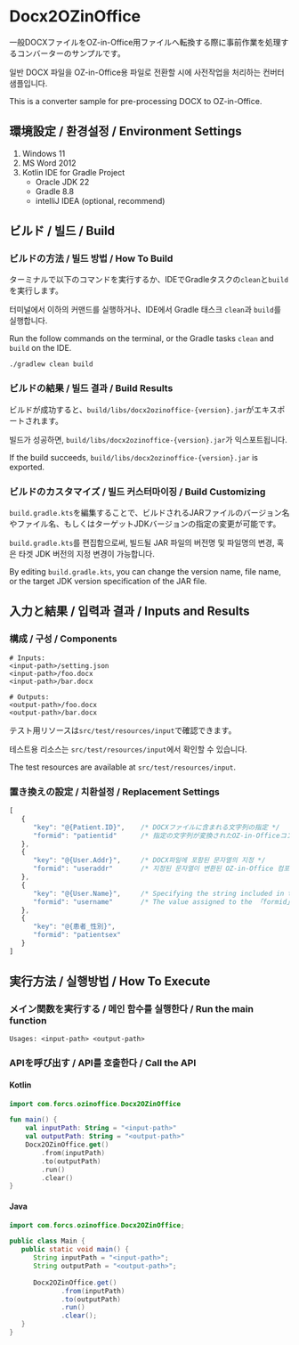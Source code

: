 # Docx2OZinOffice
一般DOCXファイルをOZ-in-Office用ファイルへ転換する際に事前作業を処理するコンバーターのサンプルです。

일반 DOCX 파일을 OZ-in-Office용 파일로 전환할 시에 사전작업을 처리하는 컨버터 샘플입니다.

This is a converter sample for pre-processing DOCX to OZ-in-Office.


## 環境設定 / 환경설정 / Environment Settings

1. Windows 11
2. MS Word 2012
3. Kotlin IDE for Gradle Project
    - Oracle JDK 22
    - Gradle 8.8
    - intelliJ IDEA (optional, recommend)


## ビルド / 빌드 / Build

### ビルドの方法 / 빌드 방법 / How To Build

ターミナルで以下のコマンドを実行するか、IDEでGradleタスクの`clean`と`build`を実行します。

터미널에서 이하의 커맨드를 실행하거나、IDE에서 Gradle 태스크 `clean`과 `build`를 실행합니다.

Run the follow commands on the terminal, or the Gradle tasks `clean` and `build` on the IDE.

```shell
./gradlew clean build
```

### ビルドの結果 / 빌드 결과 / Build Results

ビルドが成功すると、`build/libs/docx2ozinoffice-{version}.jar`がエキスポートされます。

빌드가 성공하면, `build/libs/docx2ozinoffice-{version}.jar`가 익스포트됩니다.

If the build succeeds, `build/libs/docx2ozinoffice-{version}.jar` is exported.


### ビルドのカスタマイズ / 빌드 커스터마이징 / Build Customizing

`build.gradle.kts`を編集することで、ビルドされるJARファイルのバージョン名やファイル名、もしくはターゲットJDKバージョンの指定の変更が可能です。

`build.gradle.kts`를 편집함으로써, 빌드될 JAR 파일의 버전명 및 파일명의 변경, 혹은 타겟 JDK 버전의 지정 변경이 가능합니다.

By editing `build.gradle.kts`, you can change the version name, file name, or the target JDK version specification of the JAR file.

## 入力と結果 / 입력과 결과 / Inputs and Results

### 構成 / 구성 / Components

```
# Inputs:
<input-path>/setting.json
<input-path>/foo.docx
<input-path>/bar.docx

# Outputs:
<output-path>/foo.docx
<output-path>/bar.docx
```

テスト用リソースは`src/test/resources/input`で確認できます。

테스트용 리소스는 `src/test/resources/input`에서 확인할 수 있습니다.

The test resources are available at `src/test/resources/input`.

### 置き換えの設定 / 치환설정 / Replacement Settings

```javascript
[
   {
      "key": "@{Patient.ID}",    /* DOCXファイルに含まれる文字列の指定 */
      "formid": "patientid"      /* 指定の文字列が変換されたOZ-in-Officeコンポーネントの「formid」属性に与えられる値 */
   },
   {
      "key": "@{User.Addr}",     /* DOCX파일에 포함된 문자열의 지정 */
      "formid": "useraddr"       /* 지정된 문자열이 변환된 OZ-in-Office 컴포넌트의「formid」속성에 할당되는 값 */
   },
   {
      "key": "@{User.Name}",     /* Specifying the string included in the DOCX file */
      "formid": "username"       /* The value assigned to the 「formid」 property of the converted OZ-in-Office component with the specified string */
   },
   {
      "key": "@{患者_性別}",
      "formid": "patientsex"
   }
]
```

## 実行方法 / 실행방법 / How To Execute

### メイン関数を実行する / 메인 함수를 실행한다 / Run the main function

```
Usages: <input-path> <output-path>
```

### APIを呼び出す / API를 호출한다 / Call the API

#### Kotlin

```kt
import com.forcs.ozinoffice.Docx2OZinOffice

fun main() {
    val inputPath: String = "<input-path>"
    val outputPath: String = "<output-path>"
    Docx2OZinOffice.get()
        .from(inputPath)
        .to(outputPath)
        .run()
        .clear()
}
```

#### Java

```java
import com.forcs.ozinoffice.Docx2OZinOffice;

public class Main {
   public static void main() {
      String inputPath = "<input-path>";
      String outputPath = "<output-path>";
      
      Docx2OZinOffice.get()
             .from(inputPath)
             .to(outputPath)
             .run()
             .clear();
   }
}

```